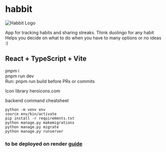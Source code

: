 # habbit

![Habbit Logo](./frontend/src/assets/logo.png)

App for tracking habits and sharing streaks. Think duolingo for any habit
Helps you decide on what to do when you have to many options or no ideas :)

## React + TypeScript + Vite

pnpm i  
pnpm run dev  
Run: pnpm run build before PRs or commits

Icon library
heroicons.com

backend command cheatsheet

```
python -m venv env
source env/bin/activate
pip install -r requirements.txt
python manage.py makemigrations
python manage.py migrate
python manage.py runserver
```

### to be deployed on render [guide](https://www.youtube.com/watch?v=sgDY5t4G3C8&list=PLmEKHA8iFrmCAPgSe9ze8RXXdE0M11suR&index=5)
